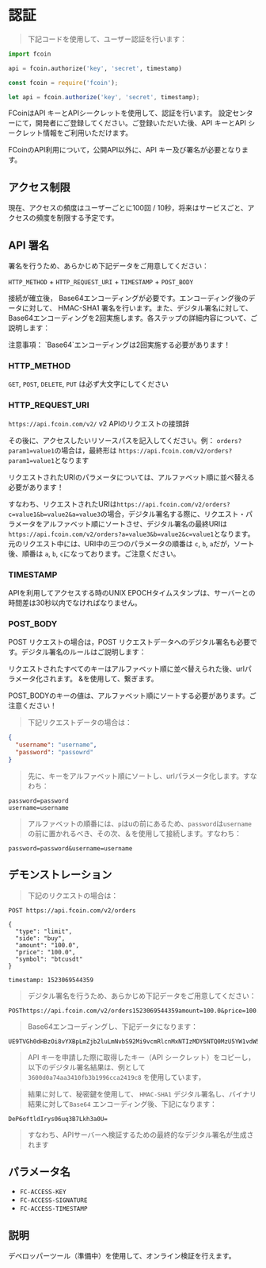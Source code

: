# 認証

> 下記コードを使用して、ユーザー認証を行います：

```python
import fcoin

api = fcoin.authorize('key', 'secret', timestamp)
```

```javascript
const fcoin = require('fcoin');

let api = fcoin.authorize('key', 'secret', timestamp);
```

FCoinはAPI キーとAPIシークレットを使用して、認証を行います。 設定センターにて，開発者にご登録してください。ご登録いただいた後、API キーとAPI シークレット情報をご利用いただけます。

FCoinのAPI利用について，公開API以外に、API キー及び署名が必要となります。




## アクセス制限

現在、アクセスの頻度はユーザーごとに100回 / 10秒，将来はサービスごと、アクセスの頻度を制限する予定です。




## API 署名

署名を行うため、あらかじめ下記データをご用意してください：

`HTTP_METHOD` + `HTTP_REQUEST_URI` + `TIMESTAMP` + `POST_BODY`

接続が確立後， Base64エンコーディングが必要です。エンコーディング後のデータに対して、 HMAC-SHA1 署名を行います。また、デジタル署名に対して、Base64エンコーディングを2回実施します。各ステップの詳細内容について、ご説明します：

<aside class="warning">
注意事項： `Base64`エンコーディングは2回実施する必要があります！
</aside>

### HTTP_METHOD

`GET`, `POST`, `DELETE`, `PUT` は必ず大文字にしてください

### HTTP_REQUEST_URI

`https://api.fcoin.com/v2/` v2 APIのリクエストの接頭辞

その後に、アクセスしたいリソースパスを記入してください。例： `orders?param1=value1`の場合は，最終形は `https://api.fcoin.com/v2/orders?param1=value1`となります

リクエストされたURIのパラメータについては、アルファベット順に並べ替える必要があります！

すなわち、リクエストされたURIは`https://api.fcoin.com/v2/orders?c=value1&b=value2&a=value3`の場合，デジタル署名する際に、リクエスト・パラメータをアルファベット順にソートさせ、デジタル署名の最終URIは `https://api.fcoin.com/v2/orders?a=value3&b=value2&c=value1`となります。 元のリクエスト中には、URI中の三つのパラメータの順番は `c`, `b`, `a`だが，ソート後、順番は `a`, `b`, `c`になっております。ご注意ください。

### TIMESTAMP

APIを利用してアクセスする時のUNIX EPOCHタイムスタンプは、サーバーとの時間差は30秒以内でなければなりません。

### POST_BODY

POST リクエストの場合は，POST リクエストデータへのデジタル署名も必要です。デジタル署名のルールはご説明します：

リクエストされたすべてのキーはアルファベット順に並べ替えられた後、urlパラメータ化されます。 &を使用して、繋ぎます。

<aside class="warning">
POST_BODYのキーの値は、アルファベット順にソートする必要があります。ご注意ください！
</aside>

> 下記リクエストデータの場合は：

```json
{
  "username": "username",
  "password": "passowrd"
}
```

> 先に、キーをアルファベット順にソートし、urlパラメータ化します。すなわち：

```
password=password
username=username
```

> アルファベットの順番には、`p`はuの前にあるため、`password`は`username`の前に置かれるべき、その次、＆を使用して接続します。すなわち：

```
password=password&username=username
```

## デモンストレーション

> 下記のリクエストの場合は：

```
POST https://api.fcoin.com/v2/orders

{
  "type": "limit",
  "side": "buy",
  "amount": "100.0",
  "price": "100.0",
  "symbol": "btcusdt"
}

timestamp: 1523069544359
```

> デジタル署名を行うため、あらかじめ下記データをご用意してください：

```
POSThttps://api.fcoin.com/v2/orders1523069544359amount=100.0&price=100.0&side=buy&symbol=btcusdt&type=limit
```

> Base64エンコーディングし、下記データになります：

```
UE9TVGh0dHBzOi8vYXBpLmZjb2luLmNvbS92Mi9vcmRlcnMxNTIzMDY5NTQ0MzU5YW1vdW50PTEwMC4wJnByaWNlPTEwMC4wJnNpZGU9YnV5JnN5bWJvbD1idGN1c2R0JnR5cGU9bGltaXQ=
```

> API キーを申請した際に取得したキー（API シークレット）をコピーし，以下のデジタル署名結果は、例として `3600d0a74aa3410fb3b1996cca2419c8` を使用しています，

> 結果に対して、秘密鍵を使用して、 `HMAC-SHA1` デジタル署名し、バイナリ結果に対して`Base64` エンコーディング後、下記になります：

```
DeP6oftldIrys06uq3B7Lkh3a0U=
```

> すなわち、APIサーバーへ検証するための最終的なデジタル署名が生成されます

## パラメータ名

* `FC-ACCESS-KEY`
* `FC-ACCESS-SIGNATURE`
* `FC-ACCESS-TIMESTAMP`

## 説明

デベロッパーツール（準備中）を使用して、オンライン検証を行えます。

